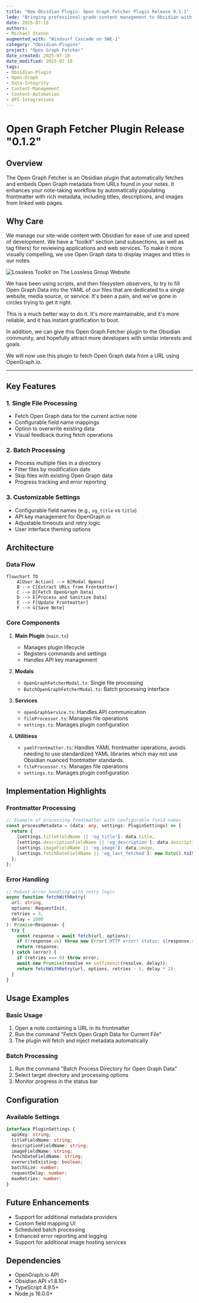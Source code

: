 ```yaml
---
title: "New Obsidian Plugin: Open Graph Fetcher Plugin Release 0.1.2"
lede: "Bringing professional-grade content management to Obsidian with Obsidian plugins, one at a time.  Introducing the Open Graph Fetcher."
date: 2025-07-18
authors: 
- Michael Staton
augmented_with: "Windsurf Cascade on SWE-1"
category: "Obsidian-Plugins"
project: "Open Graph Fetcher"
date_created: 2025-07-18
date_modified: 2025-07-18
tags: 
- Obsidian-Plugin
- Open-Graph
- Data-Integrity
- Content-Management
- Content-Automation
- API-Integrations
---
```


# Open Graph Fetcher Plugin Release "0.1.2"

## Overview
The Open Graph Fetcher is an Obsidian plugin that automatically fetches and embeds Open Graph metadata from URLs found in your notes. It enhances your note-taking workflow by automatically populating frontmatter with rich metadata, including titles, descriptions, and images from linked web pages.

## Why Care

We manage our site-wide content with Obsidian for ease of use and speed of development. We have a "toolkit" section (and subsections, as well as tag filters) for reviewing applications and web services. To make it more visually compelling, we use Open Graph data to display images and titles in our notes. 

![Lossless Toolkit on The Lossless Group Website](https://i.imgur.com/WX7aIHB.gif)

We have been using scripts, and then filesystem observers, to try to fill Open Graph Data into the YAML of our files that are dedicated to a single website, media source, or service. It's been a pain, and we've gone in circles trying to get it right. 

This is a much better way to do it. It's more maintainable, and it's more reliable, and it has instant gratification to boot. 

In addition, we can give this Open Graph Fetcher plugin to the Obsidian community, and hopefully attract more developers with similar interests and goals. 

We will now use this plugin to fetch Open Graph data from a URL using OpenGraph.io.


***

## Key Features

### 1. Single File Processing
- Fetch Open Graph data for the current active note
- Configurable field name mappings
- Option to overwrite existing data
- Visual feedback during fetch operations

### 2. Batch Processing
- Process multiple files in a directory
- Filter files by modification date
- Skip files with existing Open Graph data
- Progress tracking and error reporting

### 3. Customizable Settings
- Configurable field names (e.g., `og_title` vs `title`)
- API key management for OpenGraph.io
- Adjustable timeouts and retry logic
- User interface theming options

## Architecture

### Data Flow
```mermaid
flowchart TD
    A[User Action] --> B[Modal Opens]
    B --> C[Extract URLs from Frontmatter]
    C --> D[Fetch OpenGraph Data]
    D --> E[Process and Sanitize Data]
    E --> F[Update Frontmatter]
    F --> G[Save Note]
```

### Core Components
1. **Main Plugin** (`main.ts`)
   - Manages plugin lifecycle
   - Registers commands and settings
   - Handles API key management

2. **Modals**
   - `OpenGraphFetcherModal.ts`: Single file processing
   - `BatchOpenGraphFetcherModal.ts`: Batch processing interface

3. **Services**
   - `openGraphService.ts`: Handles API communication
   - `fileProcessor.ts`: Manages file operations
   - `settings.ts`: Manages plugin configuration

4. **Utilitiess**
   - `yamlFrontmatter.ts`: Handles YAML frontmatter operations, avoids needing to use standardized YAML libraries which may not use Obsidian nuanced frontmatter standards. 
   - `fileProcessor.ts`: Manages file operations
   - `settings.ts`: Manages plugin configuration

## Implementation Highlights

### Frontmatter Processing
```typescript
// Example of processing frontmatter with configurable field names
const processMetadata = (data: any, settings: PluginSettings) => {
  return {
    [settings.titleFieldName || 'og_title']: data.title,
    [settings.descriptionFieldName || 'og_description']: data.description,
    [settings.imageFieldName || 'og_image']: data.image,
    [settings.fetchDateFieldName || 'og_last_fetched']: new Date().toISOString()
  };
};
```

### Error Handling
```typescript
// Robust error handling with retry logic
async function fetchWithRetry(
  url: string, 
  options: RequestInit, 
  retries = 3, 
  delay = 1000
): Promise<Response> {
  try {
    const response = await fetch(url, options);
    if (!response.ok) throw new Error(`HTTP error! status: ${response.status}`);
    return response;
  } catch (error) {
    if (retries === 0) throw error;
    await new Promise(resolve => setTimeout(resolve, delay));
    return fetchWithRetry(url, options, retries - 1, delay * 2);
  }
}
```

## Usage Examples

### Basic Usage
1. Open a note containing a URL in its frontmatter
2. Run the command "Fetch Open Graph Data for Current File"
3. The plugin will fetch and inject metadata automatically

### Batch Processing
1. Run the command "Batch Process Directory for Open Graph Data"
2. Select target directory and processing options
3. Monitor progress in the status bar

## Configuration

### Available Settings
```typescript
interface PluginSettings {
  apiKey: string;
  titleFieldName: string;
  descriptionFieldName: string;
  imageFieldName: string;
  fetchDateFieldName: string;
  overwriteExisting: boolean;
  batchSize: number;
  requestDelay: number;
  maxRetries: number;
}
```

## Future Enhancements
- Support for additional metadata providers
- Custom field mapping UI
- Scheduled batch processing
- Enhanced error reporting and logging
- Support for additional image hosting services

## Dependencies
- OpenGraph.io API
- Obsidian API v1.8.10+
- TypeScript 4.9.5+
- Node.js 16.0.0+